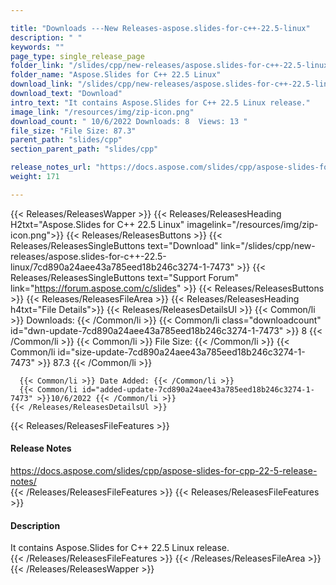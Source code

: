 ```yaml
---

title: "Downloads ---New Releases-aspose.slides-for-c++-22.5-linux"
description: " "
keywords: ""
page_type: single_release_page
folder_link: "/slides/cpp/new-releases/aspose.slides-for-c++-22.5-linux/"
folder_name: "Aspose.Slides for C++ 22.5 Linux"
download_link: "/slides/cpp/new-releases/aspose.slides-for-c++-22.5-linux/7cd890a24aee43a785eed18b246c3274-1-7473"
download_text: "Download"
intro_text: "It contains Aspose.Slides for C++ 22.5 Linux release."
image_link: "/resources/img/zip-icon.png"
download_count: " 10/6/2022 Downloads: 8  Views: 13 "
file_size: "File Size: 87.3"
parent_path: "slides/cpp"
section_parent_path: "slides/cpp"

release_notes_url: "https://docs.aspose.com/slides/cpp/aspose-slides-for-cpp-22-5-release-notes/"
weight: 171

---
```


{{< Releases/ReleasesWapper >}}
  {{< Releases/ReleasesHeading H2txt="Aspose.Slides for C++ 22.5 Linux" imagelink="/resources/img/zip-icon.png">}}
  {{< Releases/ReleasesButtons >}}
    {{< Releases/ReleasesSingleButtons text="Download" link="/slides/cpp/new-releases/aspose.slides-for-c++-22.5-linux/7cd890a24aee43a785eed18b246c3274-1-7473" >}}
    {{< Releases/ReleasesSingleButtons text="Support Forum" link="https://forum.aspose.com/c/slides" >}}
  {{< Releases/ReleasesButtons >}}
  {{< Releases/ReleasesFileArea >}}
    {{< Releases/ReleasesHeading h4txt="File Details">}}
    {{< Releases/ReleasesDetailsUl >}}
      {{< Common/li >}} Downloads: {{< /Common/li >}}
      {{< Common/li class="downloadcount" id="dwn-update-7cd890a24aee43a785eed18b246c3274-1-7473" >}} 8 {{< /Common/li >}}
      {{< Common/li >}} File Size: {{< /Common/li >}}
      {{< Common/li id="size-update-7cd890a24aee43a785eed18b246c3274-1-7473" >}} 87.3 {{< /Common/li >}}

      {{< Common/li >}} Date Added: {{< /Common/li >}}
      {{< Common/li id="added-update-7cd890a24aee43a785eed18b246c3274-1-7473" >}}10/6/2022 {{< /Common/li >}}
    {{< /Releases/ReleasesDetailsUl >}}

  {{< Releases/ReleasesFileFeatures >}}
      <h4>Release Notes</h4><div><a href='https://docs.aspose.com/slides/cpp/aspose-slides-for-cpp-22-5-release-notes/'>https://docs.aspose.com/slides/cpp/aspose-slides-for-cpp-22-5-release-notes/</a></div>
  {{< /Releases/ReleasesFileFeatures >}}
  {{< Releases/ReleasesFileFeatures >}}
      <h4>Description</h4><div class="HTMLDescription">It contains Aspose.Slides for C++ 22.5 Linux release.</div>
  {{< /Releases/ReleasesFileFeatures >}}
 {{< /Releases/ReleasesFileArea >}}
{{< /Releases/ReleasesWapper >}}


